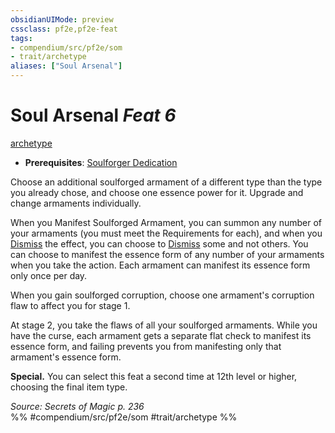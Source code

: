 ```yaml
---
obsidianUIMode: preview
cssclass: pf2e,pf2e-feat
tags:
- compendium/src/pf2e/som
- trait/archetype
aliases: ["Soul Arsenal"]
---
```

# Soul Arsenal  *Feat 6*  
[archetype](archetype.md "Archetype Feat Trait")  

- **Prerequisites**: [Soulforger Dedication](soulforger-dedication-som.md)

Choose an additional soulforged armament of a different type than the type you already chose, and choose one essence power for it. Upgrade and change armaments individually.

When you Manifest Soulforged Armament, you can summon any number of your armaments (you must meet the Requirements for each), and when you [Dismiss](dismiss.md) the effect, you can choose to [Dismiss](dismiss.md) some and not others. You can choose to manifest the essence form of any number of your armaments when you take the action. Each armament can manifest its essence form only once per day.

When you gain soulforged corruption, choose one armament's corruption flaw to affect you for stage 1.

At stage 2, you take the flaws of all your soulforged armaments. While you have the curse, each armament gets a separate flat check to manifest its essence form, and failing prevents you from manifesting only that armament's essence form.

**Special.** You can select this feat a second time at 12th level or higher, choosing the final item type.

*Source: Secrets of Magic p. 236*  
%% #compendium/src/pf2e/som #trait/archetype %%